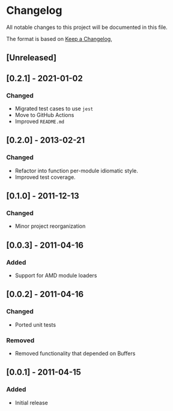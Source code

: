# Changelog

All notable changes to this project will be documented in this file.

The format is based on [Keep a Changelog](https://keepachangelog.com/en/1.0.0/),

## [Unreleased]

## [0.2.1] - 2021-01-02

### Changed

- Migrated test cases to use `jest`
- Move to GitHub Actions
- Improved `README.md`

## [0.2.0] - 2013-02-21

### Changed

- Refactor into function per-module idiomatic style.
- Improved test coverage.

## [0.1.0] - 2011-12-13

### Changed

- Minor project reorganization

## [0.0.3] - 2011-04-16

### Added

- Support for AMD module loaders

## [0.0.2] - 2011-04-16

### Changed

- Ported unit tests

### Removed

- Removed functionality that depended on Buffers

## [0.0.1] - 2011-04-15

### Added

- Initial release
